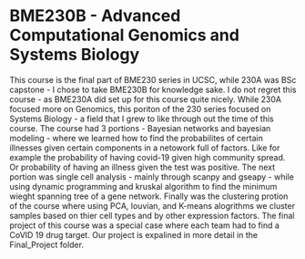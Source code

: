 # BME230B - Advanced Computational Genomics and Systems Biology
This course is the final part of BME230 series in UCSC, while 230A was BSc capstone - I chose to take BME230B for knowledge sake. I do not regret this course - as BME230A did set up for this course quite nicely. While 230A focused more on Genomics, this poriton of the 230 series focused on Systems Biology - a field that I grew to like through out the time of this course. The course had 3 portions - Bayesian networks and bayesian modeling - where we learned how to find the probabilites of certain illnesses given certain components in a netowork full of factors. Like for example the probability of having covid-19 given high community spread. Or probability of having an illness given the test was positive. The next portion was single cell analysis - mainly through scanpy and gseapy - while using dynamic programming and kruskal algorithm to find the minimum wieght spanning tree of a gene network. Finally was the clustering protion of the course where using PCA, louvian, and K-means alogrithms we cluster samples based on thier cell types and by other expression factors. 
The final project of this course was a special case where each team had to find a CoVID 19 drug target. Our project is expalined in more detail in the Final_Project folder.
